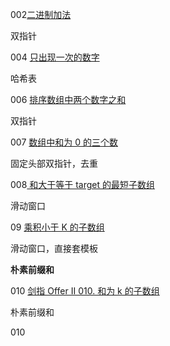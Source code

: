 002[二进制加法](https://leetcode-cn.com/problems/JFETK5/)

双指针

004 [只出现一次的数字 ](https://leetcode-cn.com/problems/WGki4K/)

哈希表

006  [排序数组中两个数字之和](https://leetcode-cn.com/problems/kLl5u1/)

双指针

007 [ 数组中和为 0 的三个数](https://leetcode-cn.com/problems/1fGaJU/)

固定头部双指针，去重

008[ 和大于等于 target 的最短子数组](https://leetcode-cn.com/problems/2VG8Kg/)

滑动窗口

09 [乘积小于 K 的子数组](https://leetcode-cn.com/problems/ZVAVXX/)

滑动窗口，直接套模板

**朴素前缀和**

010 [剑指 Offer II 010. 和为 k 的子数组](https://leetcode-cn.com/problems/QTMn0o/)

朴素前缀和

010
